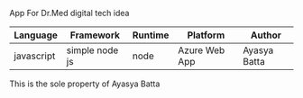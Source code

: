 App For Dr.Med digital tech idea

Language| Framework | Runtime | Platform | Author |
| --------| -------- | -------- |--------|--------|
javascript| simple node js | node | Azure Web App| Ayasya Batta|

This is the sole property of Ayasya Batta
